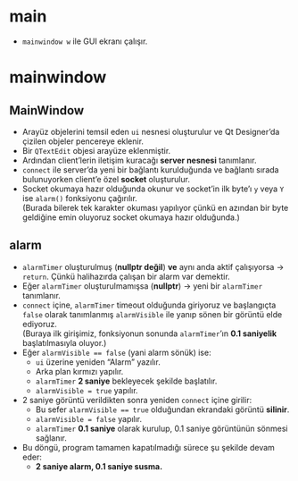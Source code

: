# main
- `mainwindow w` ile GUI ekranı çalışır.  

# mainwindow

## MainWindow
- Arayüz objelerini temsil eden `ui` nesnesi oluşturulur ve Qt Designer’da çizilen objeler pencereye eklenir.  
- Bir `QTextEdit` objesi arayüze eklenmiştir.  
- Ardından client’lerin iletişim kuracağı **server nesnesi** tanımlanır.  
- `connect` ile server’da yeni bir bağlantı kurulduğunda ve bağlantı sırada bulunuyorken client’e özel **socket** oluşturulur.  
- Socket okumaya hazır olduğunda okunur ve socket’in ilk byte’ı `y` veya `Y` ise `alarm()` fonksiyonu çağırılır.  
  (Burada bilerek tek karakter okuması yapılıyor çünkü en azından bir byte geldiğine emin oluyoruz socket okumaya hazır olduğunda.)

## alarm
- `alarmTimer` oluşturulmuş (**nullptr değil**) **ve** aynı anda aktif çalışıyorsa → `return`. Çünkü halihazırda çalışan bir alarm var demektir.  
- Eğer `alarmTimer` oluşturulmamışsa (**nullptr**) → yeni bir `alarmTimer` tanımlanır.  
- `connect` içine, `alarmTimer` timeout olduğunda giriyoruz ve başlangıçta `false` olarak tanımlanmış `alarmVisible` ile yanıp sönen bir görüntü elde ediyoruz.  
  (Buraya ilk girişimiz, fonksiyonun sonunda `alarmTimer`’ın **0.1 saniyelik** başlatılmasıyla oluyor.)  
- Eğer `alarmVisible == false` (yani alarm sönük) ise:  
  - `ui` üzerine yeniden “Alarm” yazılır.  
  - Arka plan kırmızı yapılır.  
  - `alarmTimer` **2 saniye** bekleyecek şekilde başlatılır.  
  - `alarmVisible = true` yapılır.  
- 2 saniye görüntü verildikten sonra yeniden `connect` içine girilir:  
  - Bu sefer `alarmVisible == true` olduğundan ekrandaki görüntü **silinir**.  
  - `alarmVisible = false` yapılır.  
  - `alarmTimer` **0.1 saniye** olarak kurulup, 0.1 saniye görüntünün sönmesi sağlanır.  
- Bu döngü, program tamamen kapatılmadığı sürece şu şekilde devam eder:  
  - **2 saniye alarm, 0.1 saniye susma.**
